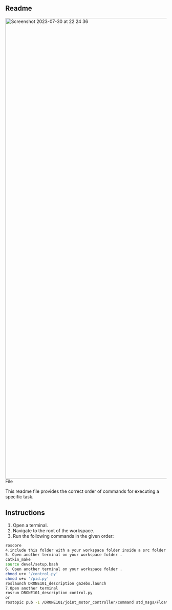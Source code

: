 ## Readme 
<img width="1440" alt="Screenshot 2023-07-30 at 22 24 36" src="https://github.com/andridge/DIY-DRONE-GAZEBO-SIMULATION/assets/46260701/13237d5b-52b1-4a50-919d-8c06d6242375">
File

This readme file provides the correct order of commands for executing a specific task.

## Instructions

1. Open a terminal.
2. Navigate to the root of the workspace.
3. Run the following commands in the given order:

```bash
roscore
4.include this folder with a your workspace folder inside a src folder
5. Open another terminal on your workspace folder .
catkin_make
source devel/setup.bash
6. Open another terminal on your workspace folder .
chmod u+x '/control.py'
chmod u+x '/pid.py'
roslaunch DRONE101_description gazebo.launch
7.Open another terminal
rosrun DRONE101_description control.py
or
rostopic pub -1 /DRONE101/joint_motor_controller/command std_msgs/Float64MultiArray "data: [50, -50, 50, -50]"
